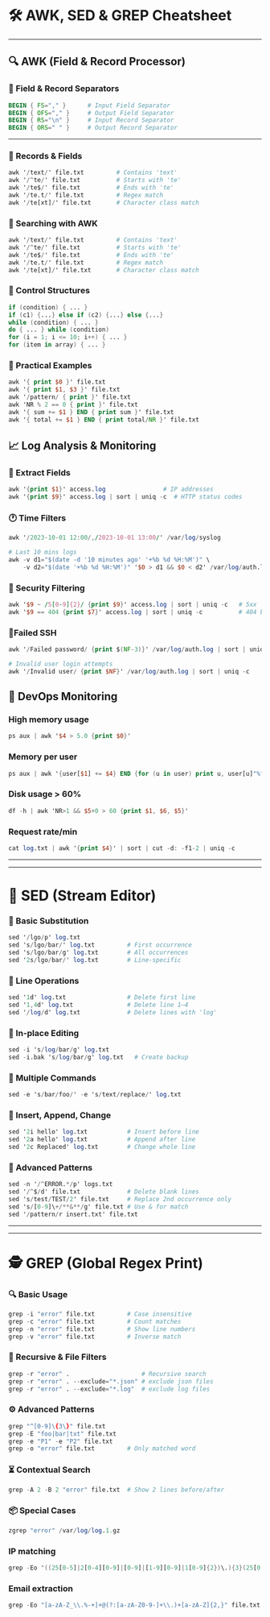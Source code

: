 # 🛠️ AWK, SED & GREP Cheatsheet

---

## 🔍 AWK (Field & Record Processor)

### 📌 Field & Record Separators
```awk
BEGIN { FS="," }      # Input Field Separator
BEGIN { OFS="," }     # Output Field Separator
BEGIN { RS="\n" }     # Input Record Separator
BEGIN { ORS=" " }     # Output Record Separator
```
---
### 🧮 Records & Fields
```awk
awk '/text/' file.txt         # Contains 'text'
awk '/^te/' file.txt          # Starts with 'te'
awk '/te$/' file.txt          # Ends with 'te'
awk '/te.t/' file.txt         # Regex match
awk '/te[xt]/' file.txt       # Character class match
```

### 🔎 Searching with AWK
```awk
awk '/text/' file.txt         # Contains 'text'
awk '/^te/' file.txt          # Starts with 'te'
awk '/te$/' file.txt          # Ends with 'te'
awk '/te.t/' file.txt         # Regex match
awk '/te[xt]/' file.txt       # Character class match
```

### 🔄 Control Structures
```awk
if (condition) { ... }
if (c1) {...} else if (c2) {...} else {...}
while (condition) { ... }
do { ... } while (condition)
for (i = 1; i <= 10; i++) { ... }
for (item in array) { ... }
```

### 🔧 Practical Examples
```awk
awk '{ print $0 }' file.txt
awk '{ print $1, $3 }' file.txt
awk '/pattern/ { print }' file.txt
awk 'NR % 2 == 0 { print }' file.txt
awk '{ sum += $1 } END { print sum }' file.txt
awk '{ total += $1 } END { print total/NR }' file.txt
```
## 📈 Log Analysis & Monitoring
### 📌 Extract Fields
```awk
awk '{print $1}' access.log                # IP addresses
awk '{print $9}' access.log | sort | uniq -c  # HTTP status codes
```
### 🕐 Time Filters
```awk
awk '/2023-10-01 12:00/,/2023-10-01 13:00/' /var/log/syslog

# Last 10 mins logs
awk -v d1="$(date -d '10 minutes ago' '+%b %d %H:%M')" \
    -v d2="$(date '+%b %d %H:%M')" '$0 > d1 && $0 < d2' /var/log/auth.log
```
### 🚨 Security Filtering
```awk
awk '$9 ~ /5[0-9]{2}/ {print $9}' access.log | sort | uniq -c   # 5xx
awk '$9 == 404 {print $7}' access.log | sort | uniq -c          # 404 by URL
```
### 🚨Failed SSH
```awk
awk '/Failed password/ {print $(NF-3)}' /var/log/auth.log | sort | uniq -c

# Invalid user login attempts
awk '/Invalid user/ {print $NF}' /var/log/auth.log | sort | uniq -c
```
## 🧠 DevOps Monitoring
### High memory usage
```awk
ps aux | awk '$4 > 5.0 {print $0}'
```
### Memory per user
```awk
ps aux | awk '{user[$1] += $4} END {for (u in user) print u, user[u]"%"}'
```
### Disk usage > 60%
```awk
df -h | awk 'NR>1 && $5+0 > 60 {print $1, $6, $5}'
```
### Request rate/min
```awk
cat log.txt | awk '{print $4}' | sort | cut -d: -f1-2 | uniq -c
```
---
---

# 🔧 SED (Stream Editor)
### 📌 Basic Substitution
```awk
sed '/lgo/p' log.txt
sed 's/lgo/bar/' log.txt         # First occurrence
sed 's/lgo/bar/g' log.txt        # All occurrences
sed '2s/lgo/bar/' log.txt        # Line-specific
```
### 🧹 Line Operations
```awk
sed '1d' log.txt                 # Delete first line
sed '1,4d' log.txt               # Delete line 1–4
sed '/log/d' log.txt             # Delete lines with 'log'
```
### 💾 In-place Editing
```awk
sed -i 's/log/bar/g' log.txt
sed -i.bak 's/log/bar/g' log.txt   # Create backup
```
### 🧪 Multiple Commands
```awk
sed -e 's/bar/foo/' -e 's/text/replace/' log.txt
```
### 🔁 Insert, Append, Change
```awk
sed '2i hello' log.txt           # Insert before line
sed '2a hello' log.txt           # Append after line
sed '2c Replaced' log.txt        # Change whole line
```
### 🧠 Advanced Patterns
```awk
sed -n '/^ERROR.*/p' logs.txt
sed '/^$/d' file.txt             # Delete blank lines
sed 's/test/TEST/2' file.txt     # Replace 2nd occurrence only
sed 's/[0-9]\+/**&**/g' file.txt # Use & for match
sed '/pattern/r insert.txt' file.txt
```
---
---
# 🕵️ GREP (Global Regex Print)
### 🔍 Basic Usage
```awk
grep -i "error" file.txt         # Case insensitive
grep -c "error" file.txt         # Count matches
grep -n "error" file.txt         # Show line numbers
grep -v "error" file.txt         # Inverse match
```
### 📁 Recursive & File Filters
```awk
grep -r "error" .                    # Recursive search
grep -r "error" . --exclude="*.json" # exclude json files
grep -r "error" . --exclude="*.log"  # exclude log files
```
### ⚙️ Advanced Patterns
```awk
grep "^[0-9]\{3\}" file.txt
grep -E "foo|bar|txt" file.txt
grep -e "P1" -e "P2" file.txt
grep -o "error" file.txt         # Only matched word
```
### ⏳ Contextual Search
```awk
grep -A 2 -B 2 "error" file.txt  # Show 2 lines before/after
```
### 📦 Special Cases
```awk
zgrep "error" /var/log/log.1.gz
```
### IP matching
```awk
grep -Eo '((25[0-5]|2[0-4][0-9]|[0-9]|[1-9][0-9]|1[0-9]{2})\.){3}(25[0-5]|2[0-4][0-9]|[0-9]|[1-9][0-9]|1[0-9]{2})' file.txt
```
### Email extraction
```awk
grep -Eo "[a-zA-Z_\\.%-+]+@(?:[a-zA-Z0-9-]+\\.)+[a-zA-Z]{2,}" file.txt
```
